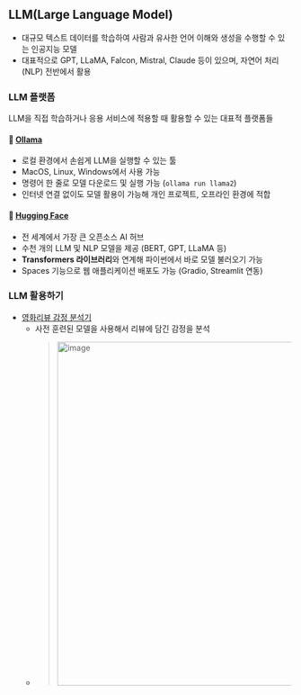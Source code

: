 


## LLM(Large Language Model)
- 대규모 텍스트 데이터를 학습하여 사람과 유사한 언어 이해와 생성을 수행할 수 있는 인공지능 모델
- 대표적으로 GPT, LLaMA, Falcon, Mistral, Claude 등이 있으며, 자연어 처리(NLP) 전반에서 활용


### LLM 플랫폼

LLM을 직접 학습하거나 응용 서비스에 적용할 때 활용할 수 있는 대표적 플랫폼들

#### 🔹 [Ollama](https://ollama.com/?utm_source=chatgpt.com)
- 로컬 환경에서 손쉽게 LLM을 실행할 수 있는 툴
- MacOS, Linux, Windows에서 사용 가능
- 명령어 한 줄로 모델 다운로드 및 실행 가능 (`ollama run llama2`)
- 인터넷 연결 없이도 모델 활용이 가능해 개인 프로젝트, 오프라인 환경에 적합

#### 🔹 [Hugging Face](https://huggingface.co/?utm_source=chatgpt.com)

- 전 세계에서 가장 큰 오픈소스 AI 허브
- 수천 개의 LLM 및 NLP 모델을 제공 (BERT, GPT, LLaMA 등)
- **Transformers 라이브러리**와 연계해 파이썬에서 바로 모델 불러오기 가능
- Spaces 기능으로 웹 애플리케이션 배포도 가능 (Gradio, Streamlit 연동)

### LLM 활용하기

- [영화리뷰 감정 분석기](https://colab.research.google.com/drive/10CkwL_XyAYMiyT_ThGCt8Nw23c6i6-uD#scrollTo=Q3P9aAHBT_VW)
    - 사전 훈련된 모델을 사용해서 리뷰에 담긴 감정을 분석
    - > <img width="598" height="611" alt="image" src="https://github.com/user-attachments/assets/45c01ae9-7814-4484-abc1-8c7b4b9fcfaf" />
